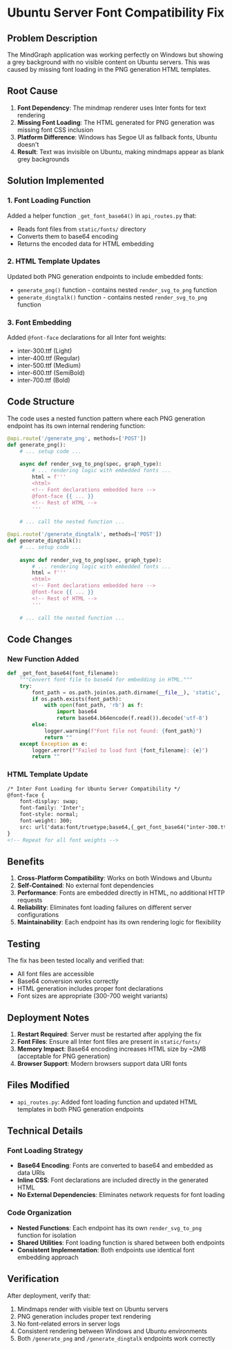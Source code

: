 # Ubuntu Server Font Compatibility Fix

## Problem Description

The MindGraph application was working perfectly on Windows but showing a grey background with no visible content on Ubuntu servers. This was caused by missing font loading in the PNG generation HTML templates.

## Root Cause

1. **Font Dependency**: The mindmap renderer uses Inter fonts for text rendering
2. **Missing Font Loading**: The HTML generated for PNG generation was missing font CSS inclusion
3. **Platform Difference**: Windows has Segoe UI as fallback fonts, Ubuntu doesn't
4. **Result**: Text was invisible on Ubuntu, making mindmaps appear as blank grey backgrounds

## Solution Implemented

### 1. Font Loading Function
Added a helper function `_get_font_base64()` in `api_routes.py` that:
- Reads font files from `static/fonts/` directory
- Converts them to base64 encoding
- Returns the encoded data for HTML embedding

### 2. HTML Template Updates
Updated both PNG generation endpoints to include embedded fonts:
- `generate_png()` function - contains nested `render_svg_to_png` function
- `generate_dingtalk()` function - contains nested `render_svg_to_png` function

### 3. Font Embedding
Added `@font-face` declarations for all Inter font weights:
- inter-300.ttf (Light)
- inter-400.ttf (Regular)
- inter-500.ttf (Medium)
- inter-600.ttf (SemiBold)
- inter-700.ttf (Bold)

## Code Structure

The code uses a nested function pattern where each PNG generation endpoint has its own internal rendering function:

```python
@api.route('/generate_png', methods=['POST'])
def generate_png():
    # ... setup code ...
    
    async def render_svg_to_png(spec, graph_type):
        # ... rendering logic with embedded fonts ...
        html = f'''
        <html>
        <!-- Font declarations embedded here -->
        @font-face {{ ... }}
        <!-- Rest of HTML -->
        '''
    
    # ... call the nested function ...

@api.route('/generate_dingtalk', methods=['POST'])
def generate_dingtalk():
    # ... setup code ...
    
    async def render_svg_to_png(spec, graph_type):
        # ... rendering logic with embedded fonts ...
        html = f'''
        <html>
        <!-- Font declarations embedded here -->
        @font-face {{ ... }}
        <!-- Rest of HTML -->
        '''
    
    # ... call the nested function ...
```

## Code Changes

### New Function Added
```python
def _get_font_base64(font_filename):
    """Convert font file to base64 for embedding in HTML."""
    try:
        font_path = os.path.join(os.path.dirname(__file__), 'static', 'fonts', font_filename)
        if os.path.exists(font_path):
            with open(font_path, 'rb') as f:
                import base64
                return base64.b64encode(f.read()).decode('utf-8')
        else:
            logger.warning(f"Font file not found: {font_path}")
            return ""
    except Exception as e:
        logger.error(f"Failed to load font {font_filename}: {e}")
        return ""
```

### HTML Template Update
```html
/* Inter Font Loading for Ubuntu Server Compatibility */
@font-face {
    font-display: swap;
    font-family: 'Inter';
    font-style: normal;
    font-weight: 300;
    src: url('data:font/truetype;base64,{_get_font_base64("inter-300.ttf")}') format('truetype');
}
<!-- Repeat for all font weights -->
```

## Benefits

1. **Cross-Platform Compatibility**: Works on both Windows and Ubuntu
2. **Self-Contained**: No external font dependencies
3. **Performance**: Fonts are embedded directly in HTML, no additional HTTP requests
4. **Reliability**: Eliminates font loading failures on different server configurations
5. **Maintainability**: Each endpoint has its own rendering logic for flexibility

## Testing

The fix has been tested locally and verified that:
- All font files are accessible
- Base64 conversion works correctly
- HTML generation includes proper font declarations
- Font sizes are appropriate (300-700 weight variants)

## Deployment Notes

1. **Restart Required**: Server must be restarted after applying the fix
2. **Font Files**: Ensure all Inter font files are present in `static/fonts/`
3. **Memory Impact**: Base64 encoding increases HTML size by ~2MB (acceptable for PNG generation)
4. **Browser Support**: Modern browsers support data URI fonts

## Files Modified

- `api_routes.py`: Added font loading function and updated HTML templates in both PNG generation endpoints

## Technical Details

### Font Loading Strategy
- **Base64 Encoding**: Fonts are converted to base64 and embedded as data URIs
- **Inline CSS**: Font declarations are included directly in the generated HTML
- **No External Dependencies**: Eliminates network requests for font loading

### Code Organization
- **Nested Functions**: Each endpoint has its own `render_svg_to_png` function for isolation
- **Shared Utilities**: Font loading function is shared between both endpoints
- **Consistent Implementation**: Both endpoints use identical font embedding approach

## Verification

After deployment, verify that:
1. Mindmaps render with visible text on Ubuntu servers
2. PNG generation includes proper text rendering
3. No font-related errors in server logs
4. Consistent rendering between Windows and Ubuntu environments
5. Both `/generate_png` and `/generate_dingtalk` endpoints work correctly

